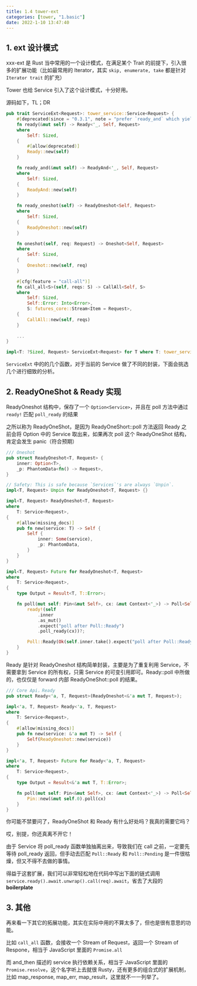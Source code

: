 ```yaml
---
title: 1.4 tower-ext
categories: [tower, "1.basic"]
date: 2022-1-10 13:47:40
---
```



## 1. ext 设计模式



xxx-ext 是 Rust 当中常用的一个设计模式，在满足某个 Trait 的前提下，引入很多的扩展功能（比如最常用的 Iterator，其实 `skip, enumerate, take` 都是针对 `Iterator trait` 的扩充）



Tower 也给 Service 引入了这个设计模式，十分好用。



源码如下，TL；DR

```rust
pub trait ServiceExt<Request>: tower_service::Service<Request> {
    #[deprecated(since = "0.3.1", note = "prefer `ready_and` which yields the service")]
    fn ready(&mut self) -> Ready<'_, Self, Request>
    where
        Self: Sized,
    {
        #[allow(deprecated)]
        Ready::new(self)
    }

    fn ready_and(&mut self) -> ReadyAnd<'_, Self, Request>
    where
        Self: Sized,
    {
        ReadyAnd::new(self)
    }

    fn ready_oneshot(self) -> ReadyOneshot<Self, Request>
    where
        Self: Sized,
    {
        ReadyOneshot::new(self)
    }

    fn oneshot(self, req: Request) -> Oneshot<Self, Request>
    where
        Self: Sized,
    {
        Oneshot::new(self, req)
    }

    #[cfg(feature = "call-all")]
    fn call_all<S>(self, reqs: S) -> CallAll<Self, S>
    where
        Self: Sized,
        Self::Error: Into<Error>,
        S: futures_core::Stream<Item = Request>,
    {
        CallAll::new(self, reqs)
    }
  
  	...
}

impl<T: ?Sized, Request> ServiceExt<Request> for T where T: tower_service::Service<Request> {}
```



`ServiceExt` 中的的几个函数，对于当前的 Service 做了不同的封装，下面会挑选几个进行细致的分析。



## 2. ReadyOneShot & Ready  实现



ReadyOneshot 结构中，保存了一个 `Option<Service>`，并且在 poll 方法中通过 `ready!` 匹配 `poll_ready` 的结果

之所以称为 ReadyOneShot，是因为 ReadyOneShort::poll 方法返回 Ready 之前会将 Option 中的 Service  取出来，如果再次 poll 这个 ReadyOneShot 结构，肯定会发生 panic（符合预期）

```rust
/// Oneshot
pub struct ReadyOneshot<T, Request> {
    inner: Option<T>,
    _p: PhantomData<fn() -> Request>,
}

// Safety: This is safe because `Services`'s are always `Unpin`.
impl<T, Request> Unpin for ReadyOneshot<T, Request> {}

impl<T, Request> ReadyOneshot<T, Request>
where
    T: Service<Request>,
{
    #[allow(missing_docs)]
    pub fn new(service: T) -> Self {
        Self {
            inner: Some(service),
            _p: PhantomData,
        }
    }
}

impl<T, Request> Future for ReadyOneshot<T, Request>
where
    T: Service<Request>,
{
    type Output = Result<T, T::Error>;

    fn poll(mut self: Pin<&mut Self>, cx: &mut Context<'_>) -> Poll<Self::Output> {
        ready!(self
            .inner
            .as_mut()
            .expect("poll after Poll::Ready")
            .poll_ready(cx))?;

        Poll::Ready(Ok(self.inner.take().expect("poll after Poll::Ready")))
    }
}
```



Ready 是针对 ReadyOneshot 结构简单封装，主要是为了重复利用 Service，不需要拿到 Service 的所有权，只需 Service 的可变引用即可。Ready::poll 中所做的，也仅仅是 forward 内部 ReadyOneShot::poll 的结果。

```rust
/// Core Api，Ready
pub struct Ready<'a, T, Request>(ReadyOneshot<&'a mut T, Request>);

impl<'a, T, Request> Ready<'a, T, Request>
where
    T: Service<Request>,
{
    #[allow(missing_docs)]
    pub fn new(service: &'a mut T) -> Self {
        Self(ReadyOneshot::new(service))
    }
}

impl<'a, T, Request> Future for Ready<'a, T, Request>
where
    T: Service<Request>,
{
    type Output = Result<&'a mut T, T::Error>;

    fn poll(mut self: Pin<&mut Self>, cx: &mut Context<'_>) -> Poll<Self::Output> {
        Pin::new(&mut self.0).poll(cx)
    }
}
```



你可能不禁要问了，ReadyOneShot 和 Ready 有什么好处吗？我真的需要它吗？

哎，别提，你还真离不开它！



由于 Service 将 poll_ready 函数单独抽离出来，导致我们在 call 之前，一定要先等待 poll_ready 返回，但手动去匹配 `Poll::Ready` 和 `Poll::Pending` 是一件很枯燥，但又不得不去做的事情。

得益于这套扩展，我们可以非常轻松地在代码中写出下面的链式调用 `service.ready().await.unwrap().call(req).await`，省去了大段的 **boilerplate**





## 3. 其他



再来看一下其它的拓展功能，其实在实际中用的不算太多了，但也是很有意思的功能。



比如 `call_all` 函数，会接收一个 Stream of Request，返回一个 Stream of Respone，相当于 JavaScript 里面的 `Promise.all`

而 and_then 描述的 service 执行依赖关系，相当于 JavaScript 里面的 `Promise.resolve`，这个名字听上去就很 Rusty，还有更多的组合式的扩展机制，比如 map_response, map_err, map_result，这里就不一一列举了。
